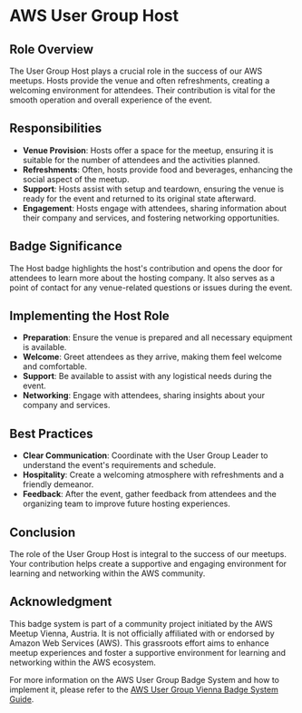 # AWS User Group Host

## Role Overview
The User Group Host plays a crucial role in the success of our AWS meetups. Hosts provide the venue and often refreshments, creating a welcoming environment for attendees. Their contribution is vital for the smooth operation and overall experience of the event.

## Responsibilities
- **Venue Provision**: Hosts offer a space for the meetup, ensuring it is suitable for the number of attendees and the activities planned.
- **Refreshments**: Often, hosts provide food and beverages, enhancing the social aspect of the meetup.
- **Support**: Hosts assist with setup and teardown, ensuring the venue is ready for the event and returned to its original state afterward.
- **Engagement**: Hosts engage with attendees, sharing information about their company and services, and fostering networking opportunities.

## Badge Significance
The Host badge highlights the host's contribution and opens the door for attendees to learn more about the hosting company. It also serves as a point of contact for any venue-related questions or issues during the event.

## Implementing the Host Role
- **Preparation**: Ensure the venue is prepared and all necessary equipment is available.
- **Welcome**: Greet attendees as they arrive, making them feel welcome and comfortable.
- **Support**: Be available to assist with any logistical needs during the event.
- **Networking**: Engage with attendees, sharing insights about your company and services.

## Best Practices
- **Clear Communication**: Coordinate with the User Group Leader to understand the event's requirements and schedule.
- **Hospitality**: Create a welcoming atmosphere with refreshments and a friendly demeanor.
- **Feedback**: After the event, gather feedback from attendees and the organizing team to improve future hosting experiences.

## Conclusion

The role of the User Group Host is integral to the success of our meetups. Your contribution helps create a supportive and engaging environment for learning and networking within the AWS community.

## Acknowledgment
This badge system is part of a community project initiated by the AWS Meetup Vienna, Austria. It is not officially affiliated with or endorsed by Amazon Web Services (AWS). This grassroots effort aims to enhance meetup experiences and foster a supportive environment for learning and networking within the AWS ecosystem.

For more information on the AWS User Group Badge System and how to implement it, please refer to the [AWS User Group Vienna Badge System Guide](https://github.com/aws-user-group-toolkit/user-group-templates/tree/main/graphics/user-group-badges).
